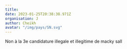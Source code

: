 ```yaml
---
title: 
date: 2023-01-25T20:38:38.971Z
organisation: J
author: Cheikh 
avatar: "/img/pays/SN.svg"
---
```


Non à la 3e candidature illegale et illegitime de macky sall 